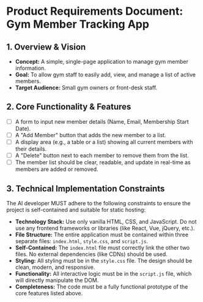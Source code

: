 # Product Requirements Document: Gym Member Tracking App

## 1. Overview & Vision

*   **Concept:** A simple, single-page application to manage gym member information.
*   **Goal:** To allow gym staff to easily add, view, and manage a list of active members.
*   **Target Audience:** Small gym owners or front-desk staff.

## 2. Core Functionality & Features

- [ ] A form to input new member details (Name, Email, Membership Start Date).
- [ ] A "Add Member" button that adds the new member to a list.
- [ ] A display area (e.g., a table or a list) showing all current members with their details.
- [ ] A "Delete" button next to each member to remove them from the list.
- [ ] The member list should be clear, readable, and update in real-time as members are added or removed.

## 3. Technical Implementation Constraints

The AI developer MUST adhere to the following constraints to ensure the project is self-contained and suitable for static hosting:

*   **Technology Stack:** Use only vanilla HTML, CSS, and JavaScript. Do not use any frontend frameworks or libraries (like React, Vue, jQuery, etc.).
*   **File Structure:** The entire application must be contained within three separate files: `index.html`, `style.css`, and `script.js`.
*   **Self-Contained:** The `index.html` file must correctly link the other two files. No external dependencies (like CDNs) should be used.
*   **Styling:** All styling must be in the `style.css` file. The design should be clean, modern, and responsive.
*   **Functionality:** All interactive logic must be in the `script.js` file, which will directly manipulate the DOM.
*   **Completeness:** The code must be a fully functional prototype of the core features listed above.
